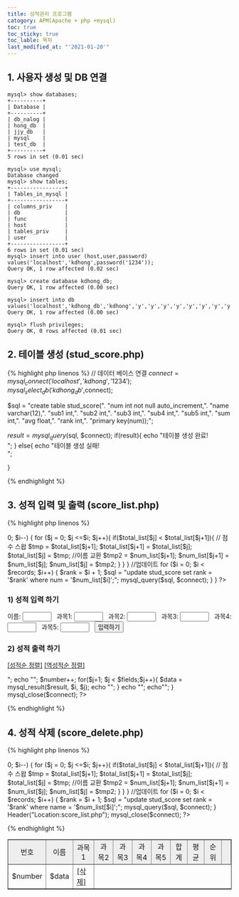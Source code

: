 ```yaml
---
title: 성적관리 프로그램
catogory: APM(Apache + php +mysql)
toc: true
toc_sticky: true
toc_lable: 목차
last_modified_at: "'2021-01-20'"
---
```


## 1. 사용자 생성 및 DB 연결
```
mysql> show databases;
+----------+
| Database |
+----------+
| db_nalog |
| hong_db  |
| jjy_db   |
| mysql    |
| test_db  |
+----------+
5 rows in set (0.01 sec)

mysql> use mysql;
Database changed
mysql> show tables;
+-----------------+
| Tables_in_mysql |
+-----------------+
| columns_priv    |
| db              |
| func            |
| host            |
| tables_priv     |
| user            |
+-----------------+
6 rows in set (0.01 sec)
mysql> insert into user (host,user,password) values('localhost','kdhong',password('1234'));
Query OK, 1 row affected (0.02 sec)

mysql> create database kdhong_db;
Query OK, 1 row affected (0.00 sec)

mysql> insert into db values('localhost','kdhong_db','kdhong','y','y','y','y','y','y','y','y','y','y','y','y');
Query OK, 1 row affected (0.00 sec)

mysql> flush privileges;
Query OK, 0 rows affected (0.01 sec)
```


## 2. 테이블 생성  (stud_score.php)

{% highlight php linenos %}
// 데이터 베이스 연결
$connect=mysql_connect('localhost','kdhong','1234');
mysql_select_db('kdhong_db',$connect);

$sql = "create table stud_score(".
	"num int not null auto_increment,".
	"name varchar(12),".
	"sub1 int,".
	"sub2 int,".
	"sub3 int,".
	"sub4 int,".
	"sub5 int,".
	"sum int,".
	"avg float,".
	"rank int,".
	"primary key(num));";
	
$result = mysql_query($sql, $connect);
if(result){
echo "테이블 생성 완료! <br>";
}
else{
echo "테이블 생성 실패! <br>";

}


{% endhighlight %}


## 3. 성적 입력 및 출력 (score_list.php)
{% highlight php linenos %}

<?
// db 연결
$connect=mysql_connect('localhost','kdhong','1234');
mysql_select_db('kdhong_db',$connect);

if($mode == "insert"){
$sum = $sub1 + $sub2 + $sub3 + $sub4 +$sub5;
$avg = $sum / 5;

$sql = "insert into stud_score (name, sub1, sub2, sub3, sub4, sub5, sum, avg) ".
	"values ('$nickname', '$sub1', '$sub2', '$sub3', '$sub4', '$sub5', '$sum', '$avg');";
mysql_query($sql, $connect);


//====== 순위 업데이트 =====

$sql = "select * from stud_score;";
$result = mysql_query($sql, $connect);


$fields = mysql_num_fields($result);
$records = mysql_num_rows($result);
$num_list = array();
$total_list = array();

//비교할 데이터 넣기
for ($i = 0; $i < $records; $i++)
 {
     //id
     $data = mysql_result($result, $i, 0);
     array_push($num_list, $data);

     //총 점수
     $data = mysql_result($result, $i, 7);
     array_push($total_list, $data);

 }

// 순위 구하기 버블 정렬
for ($i =$records-1; $i > 0; $i--)
{
   for ($j = 0; $j <=$i; $j++){
         if($total_list[$j] < $total_list[$j+1]){
	// 점수 스왑
	$tmp = $total_list[$j+1];
	$total_list[$j+1] = $total_list[$j];
	$total_list[$j] = $tmp;

	//이름 교환
	$tmp2 = $num_list[$j+1];
	$num_list[$j+1] = $num_list[$j];
	$num_list[$j] = $tmp2;

         }
    
   }
 
}

//업데이트
for ($i = 0; $i < $records; $i++)
 {
    $rank = $i + 1;
    $sql = "update stud_score set rank = '$rank' where num = '$num_list[$i]';"; 
    mysql_query($sql, $connect);
 }







}

?>

<h3> 1) 성적 입력 하기 </h3>
<form name=insertTest method=post action="score_list?mode=insert">
이름: <input name=nickname type=text size=5 value="" > &nbsp;
과목1: <input name=sub1 type=text size=5 value="" > &nbsp;
과목2: <input name=sub2 type=text size=5 value="" > &nbsp;
과목3: <input name=sub3 type=text size=5 value="" > &nbsp;
과목4: <input name=sub4 type=text size=5 value="" > &nbsp;
과목5: <input name=sub5 type=text size=5 value="" > &nbsp;
<input type=submit value="입력하기"><br>
</form>

<h3> 2) 성적 출력 하기 </h3>
<p><a href="score_list?mode=big_sort">[성적순 정렬]</a>
<a href="score_list?mode=small_sort">[역성적순 정렬]</a></p>

<!-- 제목 표시 시작-->
<table width = "720" border = "1"cellpadding = "5">
<tr align = "center" bgcolor = "#eeeeee">
  <td>번호</td>
  <td>이름</td>
  <td>과목1</td>
  <td>과목2</td>
  <td>과목3</td>
  <td>과목4</td>
  <td>과목5</td>
  <td>합계</td>
  <td>평균</td>
  <td>순위</td>
  <td>&nbsp;</td>
</tr>

<?
// 내림차순
if($mode == "big_sort"){
$sql = "select * from stud_score order by sum desc;";
}
// 오름차순
else if($mode == "small_sort"){
$sql = "select * from stud_score order by sum;";
}
// 디폴트
else{
$sql = "select * from stud_score;";

} 
$number = 1;
$result = mysql_query($sql, $connect);
$fields = mysql_num_fields($result);
$records = mysql_num_rows($result);

for($i=0; $i < $records ; $i++){
	$select_num = mysql_result($result, $i, 0);
      	echo "<tr align = 'center'>";
	echo "<td> $number  </td>";
	$number++;
	for($j=1; $j < $fields;$j++){                 
                    $data = mysql_result($result, $i, $j);
	       echo "<td> $data </td>";	       
	}
	echo "<td> <a href = 'score_delete.php?num=$select_num'>[삭제]</a> </td>";
	echo"</tr>";

} 
mysql_close($connect);
?>

{% endhighlight %}



## 4. 성적 삭제 (score_delete.php)
{% highlight php linenos %}

<?
// db 연결
$connect=mysql_connect('localhost','kdhong','1234');
mysql_select_db('kdhong_db',$connect);

$sql = "delete from stud_score where num='$num';";

mysql_query($sql, $connect);

//====== 순위 업데이트 =====

$sql = "select * from stud_score;";
$result = mysql_query($sql, $connect);


$fields = mysql_num_fields($result);
$records = mysql_num_rows($result);
$num_list = array();
$total_list = array();

//비교할 데이터 넣기
for ($i = 0; $i < $records; $i++)
 {
     //이름
     $data = mysql_result($result, $i, 1);
     array_push($num_list, $data);

     //총 점수
     $data = mysql_result($result, $i, 7);
     array_push($total_list, $data);

 }

// 순위 구하기 버블 정렬
for ($i =$records-1; $i > 0; $i--)
{
   for ($j = 0; $j <=$i; $j++){
         if($total_list[$j] < $total_list[$j+1]){
	// 점수 스왑
	$tmp = $total_list[$j+1];
	$total_list[$j+1] = $total_list[$j];
	$total_list[$j] = $tmp;

	//이름 교환
	$tmp2 = $num_list[$j+1];
	$num_list[$j+1] = $num_list[$j];
	$num_list[$j] = $tmp2;

         }
    
   }
 
}

//업데이트
for ($i = 0; $i < $records; $i++)
 {
    $rank = $i + 1;
    $sql = "update stud_score set rank = '$rank' where name = '$num_list[$i]';"; 
    mysql_query($sql, $connect);
 }




Header("Location:score_list.php");

mysql_close($connect);
?>



{% endhighlight %}
